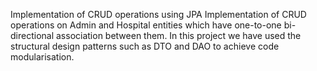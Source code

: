 Implementation of CRUD operations using JPA
Implementation of CRUD operations on Admin and Hospital entities which have one-to-one bi-directional association between them.
In this project we have used the structural design patterns such as DTO and DAO to achieve code modularisation.
